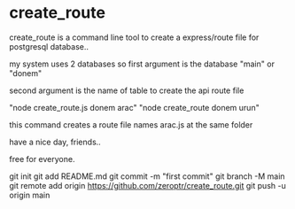 <h1> create_route</h1>
create_route is a command line tool to create a express/route file for postgresql database..

my system uses 2 databases so first argument is the database "main" or "donem"

second argument is the name of table to create the api route file

"node create_route.js donem arac"
"node create_route donem urun"

this command creates a route file names arac.js at the same folder

have a nice day, friends..

free for everyone.


git init
git add README.md
git commit -m "first commit"
git branch -M main
git remote add origin https://github.com/zeroptr/create_route.git
git push -u origin main